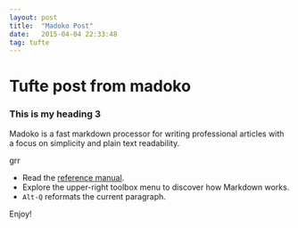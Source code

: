 ```yaml
---
layout: post
title:  "Madoko Post"
date:   2015-04-04 22:33:48
tag: tufte
---
```



# Tufte post from madoko 

### This is my heading 3

Madoko is a fast markdown processor for writing professional articles
with a focus on simplicity and plain text readability.

grr

* Read the [reference manual].
* Explore the upper-right toolbox menu to discover how Markdown works. 
* `Alt-Q` reformats the current paragraph.



Enjoy!

[reference manual]: http://research.microsoft.com/en-us/um/people/daan/madoko/doc/reference.html  "Madoko refrence manual"
